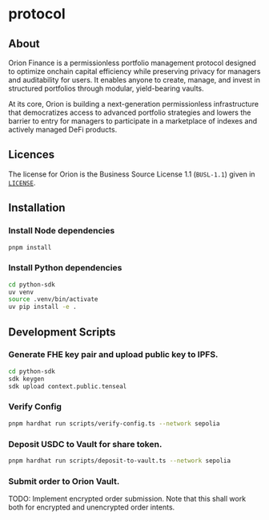 # protocol

## About

Orion Finance is a permissionless portfolio management protocol designed to optimize onchain capital efficiency while preserving privacy for managers and auditability for users. It enables anyone to create, manage, and invest in structured portfolios through modular, yield-bearing vaults. 

At its core, Orion is building a next-generation permissionless infrastructure that democratizes access to advanced portfolio strategies and lowers the barrier to entry for managers to participate in a marketplace of indexes and actively managed DeFi products.

## Licences

The license for Orion is the Business Source License 1.1 (`BUSL-1.1`) given in [`LICENSE`](./LICENSE).

## Installation

### Install Node dependencies

```bash
pnpm install
```

### Install Python dependencies

```bash
cd python-sdk
uv venv
source .venv/bin/activate
uv pip install -e .
```

## Development Scripts

### Generate FHE key pair and upload public key to IPFS.

```bash
cd python-sdk
sdk keygen
sdk upload context.public.tenseal
```

### Verify Config

```bash
pnpm hardhat run scripts/verify-config.ts --network sepolia
```

### Deposit USDC to Vault for share token.

```bash
pnpm hardhat run scripts/deposit-to-vault.ts --network sepolia
```

### Submit order to Orion Vault.

TODO: Implement encrypted order submission. Note that this shall work both for encrypted and unencrypted order intents.